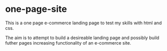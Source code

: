 # one-page-site

This is a one page e-commerce landing page to test my skills with html and css.

The aim is to attempt to build a desireable landing page and possibly build futher pages increasing functionality of an e-commerce site.
